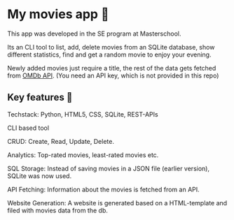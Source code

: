 # My movies app 🎥
This app was developed in the SE program at Masterschool.

Its an CLI tool to list, add, delete movies from an SQLite database, show different statistics, find and get a random movie to enjoy your evening.

Newly added movies just require a title, the rest of the data gets fetched from [OMDb API](https://www.omdbapi.com/). (You need an API key, which is not provided in this repo)
## Key features 🔑
Techstack: Python, HTML5, CSS, SQLite, REST-APIs

CLI based tool

CRUD: Create, Read, Update, Delete.

Analytics: Top-rated movies, least-rated movies etc.

SQL Storage: Instead of saving movies in a JSON file (earlier version), SQLite was now used.

API Fetching: Information about the movies is fetched from an API.

Website Generation: A website is generated based on a HTML-template and filed with movies data from the db.
